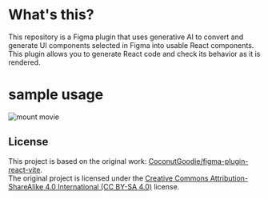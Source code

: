 # What's this?

This repository is a Figma plugin that uses generative AI to convert and generate UI components selected in Figma into usable React components.
This plugin allows you to generate React code and check its behavior as it is rendered.

# sample usage

![mount movie](./movies/sample_movie.gif)



## License

This project is based on the original work: [CoconutGoodie/figma-plugin-react-vite](https://github.com/CoconutGoodie/figma-plugin-react-vite).  
The original project is licensed under the [Creative Commons Attribution-ShareAlike 4.0 International (CC BY-SA 4.0)](https://creativecommons.org/licenses/by-sa/4.0/) license.
